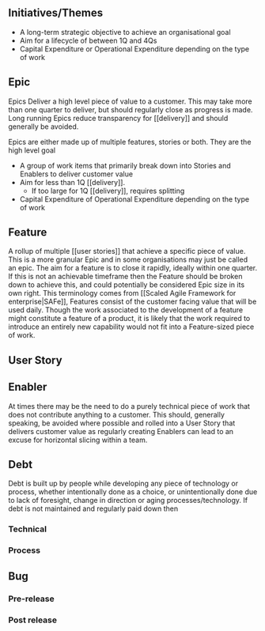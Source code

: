 ## Initiatives/Themes
- A long-term strategic objective to achieve an organisational goal
- Aim for a lifecycle of between 1Q and 4Qs
- Capital Expenditure or Operational Expenditure depending on the type of work
## Epic
Epics Deliver a high level piece of value to a customer. This may take more than one quarter to deliver, but should regularly close as progress is made. Long running Epics reduce transparency for [[delivery]] and should generally be avoided.

Epics are either made up of multiple features, stories or both. They are the high level goal
- A group of work items that primarily break down into Stories and Enablers to deliver customer value
- Aim for less than 1Q [[delivery]].
	- If too large for 1Q [[delivery]], requires splitting
- Capital Expenditure of Operational Expenditure depending on the type of work

## Feature
A rollup of multiple [[user stories]] that achieve a specific piece of value. This is a more granular Epic and in some organisations may just be called an epic. The aim for a feature is to close it rapidly, ideally within one quarter. If this is not an achievable timeframe then the Feature should be broken down to achieve this, and could potentially be considered Epic size in its own right. This terminology comes from [[Scaled Agile Framework for enterprise|SAFe]], Features consist of the customer facing value that will be used daily. Though the work associated to the development of a feature might constitute a feature of a product, it is likely that the work required to introduce an entirely new capability would not fit into a Feature-sized piece of work.
## User Story

## Enabler
At times there may be the need to do a purely technical piece of work that does not contribute anything to a customer. This should, generally speaking, be avoided where possible and rolled into a User Story that delivers customer value as regularly creating Enablers can lead to an excuse for horizontal slicing within a team.

## Debt
Debt is built up by people while developing any piece of technology or process, whether intentionally done as a choice, or unintentionally done due to lack of foresight, change in direction or aging processes/technology. If debt is not maintained and regularly paid down then 
### Technical
### Process

## Bug
### Pre-release
### Post release
